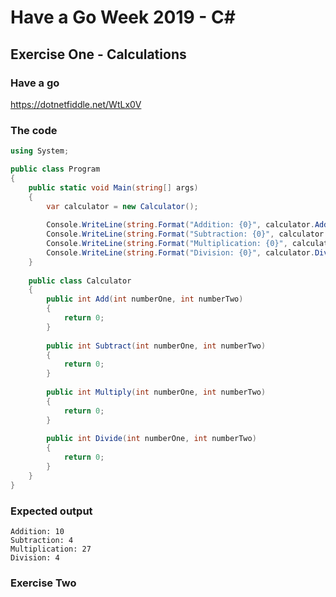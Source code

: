 # Have a Go Week 2019 - C#

## Exercise One - Calculations
### Have a go
https://dotnetfiddle.net/WtLx0V
### The code
```csharp
using System;

public class Program
{
	public static void Main(string[] args)
	{
		var calculator = new Calculator();
		
		Console.WriteLine(string.Format("Addition: {0}", calculator.Add(1,1)));
		Console.WriteLine(string.Format("Subtraction: {0}", calculator.Subtract(1,1)));
		Console.WriteLine(string.Format("Multiplication: {0}", calculator.Multiply(1,1)));
		Console.WriteLine(string.Format("Division: {0}", calculator.Divide(1,1)));
	}
	
	public class Calculator
	{
		public int Add(int numberOne, int numberTwo)
		{
			return 0;
		}
		
		public int Subtract(int numberOne, int numberTwo)
		{
			return 0;
		}
		
		public int Multiply(int numberOne, int numberTwo)
		{
			return 0;
		}
		
		public int Divide(int numberOne, int numberTwo)
		{
			return 0;
		}
	}
}
```
### Expected output
```
Addition: 10
Subtraction: 4
Multiplication: 27
Division: 4
```

### Exercise Two
